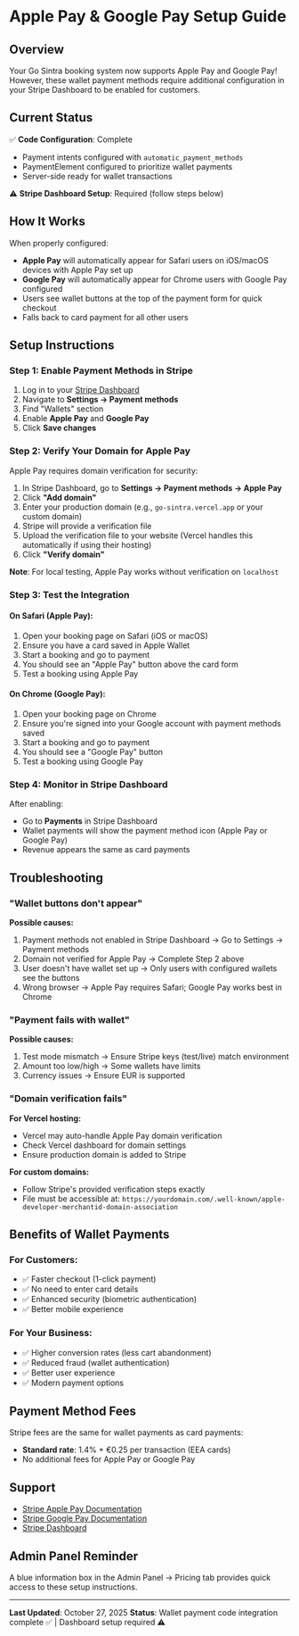 # Apple Pay & Google Pay Setup Guide

## Overview
Your Go Sintra booking system now supports Apple Pay and Google Pay! However, these wallet payment methods require additional configuration in your Stripe Dashboard to be enabled for customers.

## Current Status
✅ **Code Configuration**: Complete
- Payment intents configured with `automatic_payment_methods`
- PaymentElement configured to prioritize wallet payments
- Server-side ready for wallet transactions

⚠️ **Stripe Dashboard Setup**: Required (follow steps below)

## How It Works
When properly configured:
- **Apple Pay** will automatically appear for Safari users on iOS/macOS devices with Apple Pay set up
- **Google Pay** will automatically appear for Chrome users with Google Pay configured
- Users see wallet buttons at the top of the payment form for quick checkout
- Falls back to card payment for all other users

## Setup Instructions

### Step 1: Enable Payment Methods in Stripe
1. Log in to your [Stripe Dashboard](https://dashboard.stripe.com)
2. Navigate to **Settings → Payment methods**
3. Find "Wallets" section
4. Enable **Apple Pay** and **Google Pay**
5. Click **Save changes**

### Step 2: Verify Your Domain for Apple Pay
Apple Pay requires domain verification for security:

1. In Stripe Dashboard, go to **Settings → Payment methods → Apple Pay**
2. Click **"Add domain"**
3. Enter your production domain (e.g., `go-sintra.vercel.app` or your custom domain)
4. Stripe will provide a verification file
5. Upload the verification file to your website (Vercel handles this automatically if using their hosting)
6. Click **"Verify domain"**

**Note**: For local testing, Apple Pay works without verification on `localhost`

### Step 3: Test the Integration

#### On Safari (Apple Pay):
1. Open your booking page on Safari (iOS or macOS)
2. Ensure you have a card saved in Apple Wallet
3. Start a booking and go to payment
4. You should see an "Apple Pay" button above the card form
5. Test a booking using Apple Pay

#### On Chrome (Google Pay):
1. Open your booking page on Chrome
2. Ensure you're signed into your Google account with payment methods saved
3. Start a booking and go to payment  
4. You should see a "Google Pay" button
5. Test a booking using Google Pay

### Step 4: Monitor in Stripe Dashboard
After enabling:
- Go to **Payments** in Stripe Dashboard
- Wallet payments will show the payment method icon (Apple Pay or Google Pay)
- Revenue appears the same as card payments

## Troubleshooting

### "Wallet buttons don't appear"
**Possible causes:**
1. Payment methods not enabled in Stripe Dashboard → Go to Settings → Payment methods
2. Domain not verified for Apple Pay → Complete Step 2 above
3. User doesn't have wallet set up → Only users with configured wallets see the buttons
4. Wrong browser → Apple Pay requires Safari; Google Pay works best in Chrome

### "Payment fails with wallet"
**Possible causes:**
1. Test mode mismatch → Ensure Stripe keys (test/live) match environment
2. Amount too low/high → Some wallets have limits
3. Currency issues → Ensure EUR is supported

### "Domain verification fails"
**For Vercel hosting:**
- Vercel may auto-handle Apple Pay domain verification
- Check Vercel dashboard for domain settings
- Ensure production domain is added to Stripe

**For custom domains:**
- Follow Stripe's provided verification steps exactly
- File must be accessible at: `https://yourdomain.com/.well-known/apple-developer-merchantid-domain-association`

## Benefits of Wallet Payments

### For Customers:
- ✅ Faster checkout (1-click payment)
- ✅ No need to enter card details
- ✅ Enhanced security (biometric authentication)
- ✅ Better mobile experience

### For Your Business:
- ✅ Higher conversion rates (less cart abandonment)
- ✅ Reduced fraud (wallet authentication)
- ✅ Better user experience
- ✅ Modern payment options

## Payment Method Fees
Stripe fees are the same for wallet payments as card payments:
- **Standard rate**: 1.4% + €0.25 per transaction (EEA cards)
- No additional fees for Apple Pay or Google Pay

## Support
- [Stripe Apple Pay Documentation](https://stripe.com/docs/apple-pay)
- [Stripe Google Pay Documentation](https://stripe.com/docs/google-pay)
- [Stripe Dashboard](https://dashboard.stripe.com)

## Admin Panel Reminder
A blue information box in the Admin Panel → Pricing tab provides quick access to these setup instructions.

---

**Last Updated**: October 27, 2025
**Status**: Wallet payment code integration complete ✅ | Dashboard setup required ⚠️
